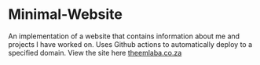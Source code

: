 # Minimal-Website
An implementation of a website that contains information about me and projects I have worked on. Uses Github actions to automatically deploy to a specified domain. View the site here [theemlaba.co.za](https://theemlaba.co.za/)


